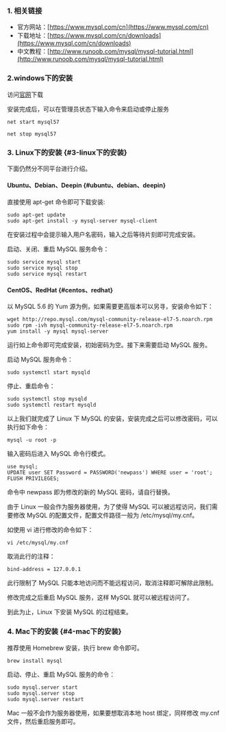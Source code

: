 ### 1. 相关链接

* 官方网站：[https://www.mysql.com/cn](https://www.mysql.com/cn)
* 下载地址：[https://www.mysql.com/cn/downloads](https://www.mysql.com/cn/downloads)
* 中文教程：[http://www.runoob.com/mysql/mysql-tutorial.html](http://www.runoob.com/mysql/mysql-tutorial.html)

### 2.windows下的安装

访问[官网](https://dev.mysql.com/downloads/mysql/)下载

安装完成后，可以在管理员状态下输入命令来启动或停止服务

```
net start mysql57

net stop mysql57
```

### 3. Linux下的安装 {#3-linux下的安装}

下面仍然分不同平台进行介绍。

#### Ubuntu、Debian、Deepin {#ubuntu、debian、deepin}

直接使用 apt-get 命令即可下载安装:

```
sudo apt-get update
sudo apt-get install -y mysql-server mysql-client

```

在安装过程中会提示输入用户名密码，输入之后等待片刻即可完成安装。

启动、关闭、重启 MySQL 服务命令：

```
sudo service mysql start
sudo service mysql stop
sudo service mysql restart

```

#### CentOS、RedHat {#centos、redhat}

以 MySQL 5.6 的 Yum 源为例，如果需要更高版本可以另寻，安装命令如下：

```
wget http://repo.mysql.com/mysql-community-release-el7-5.noarch.rpm
sudo rpm -ivh mysql-community-release-el7-5.noarch.rpm
yum install -y mysql mysql-server

```

运行如上命令即可完成安装，初始密码为空。接下来需要启动 MySQL 服务。

启动 MySQL 服务命令：

```
sudo systemctl start mysqld

```

停止、重启命令：

```
sudo systemctl stop mysqld
sudo systemctl restart mysqld

```

以上我们就完成了 Linux 下 MySQL 的安装，安装完成之后可以修改密码，可以执行如下命令：

```
mysql -u root -p

```

输入密码后进入 MySQL 命令行模式。

```
use mysql;
UPDATE user SET Password = PASSWORD('newpass') WHERE user = 'root';
FLUSH PRIVILEGES;

```

命令中 newpass 即为修改的新的 MySQL 密码，请自行替换。

由于 Linux 一般会作为服务器使用，为了使得 MySQL 可以被远程访问，我们需要修改 MySQL 的配置文件，配置文件路径一般为 /etc/mysql/my.cnf。

如使用 vi 进行修改的命令如下：

```
vi /etc/mysql/my.cnf

```

取消此行的注释：

```
bind-address = 127.0.0.1

```

此行限制了 MySQL 只能本地访问而不能远程访问，取消注释即可解除此限制。

修改完成之后重启 MySQL 服务，这样 MySQL 就可以被远程访问了。

到此为止，Linux 下安装 MySQL 的过程结束。

### 4. Mac下的安装 {#4-mac下的安装}

推荐使用 Homebrew 安装，执行 brew 命令即可。

```
brew install mysql

```

启动、停止、重启 MySQL 服务的命令：

```
sudo mysql.server start
sudo mysql.server stop
sudo mysql.server restart

```

Mac 一般不会作为服务器使用，如果要想取消本地 host 绑定，同样修改 my.cnf 文件，然后重启服务即可。

